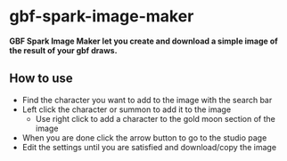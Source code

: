 # gbf-spark-image-maker
**GBF Spark Image Maker let you create and download a simple image of the result of your gbf draws.** 
## How to use
  - Find the character you want to add to the image with the search bar
  - Left click the character or summon to add it to the image
    - Use right click to add a character to the gold moon section of the image
  - When you are done click the arrow button to go to the studio page
  - Edit the settings until you are satisfied and download/copy the image